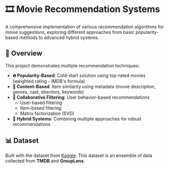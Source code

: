 # 🎞️ Movie Recommendation Systems

A comprehensive implementation of various recommendation algorithms for movie suggestions, exploring different approaches from basic popularity-based methods to advanced hybrid systems.

## 🎯 Overview

This project demonstrates multiple recommendation techniques:

- **🔥 Popularity-Based**: Cold-start solution using top-rated movies (weighted rating - IMDB's formula)
- **📝 Content-Based**: Item similarity using metadata (movie description, genres, cast, directors, keywords)
- **👥 Collaborative Filtering**: User behavior-based recommendations
  - User-based filtering
  - Item-based filtering
  - Matrix factorization (SVD)
- **🔀 Hybrid Systems**: Combining multiple approaches for robust recommendations

## 📊 Dataset

Built with the dataset from [Kaggle](https://www.kaggle.com/datasets/rounakbanik/the-movies-dataset).
This dataset is an ensemble of data collected from **TMDB** and **GroupLens**.